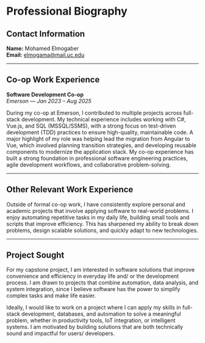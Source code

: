 # Professional Biography

## Contact Information
**Name:** Mohamed Elmogaber  
**Email:** elmogama@mail.uc.edu  

---

## Co-op Work Experience
**Software Development Co-op**  
*Emerson* — *Jan 2023 – Aug 2025*  

During my co-op at Emerson, I contributed to multiple projects across full-stack development. My technical experience includes working with C#, Vue.js, and SQL (MSSQL/SSMS), with a strong focus on test-driven development (TDD) practices to ensure high-quality, maintainable code. A major highlight of my role was helping lead the migration from Angular to Vue, which involved planning transition strategies, and developing reusable components to modernize the application stack. My co-op experience has built a strong foundation in professional software engineering practices, agile development workflows, and collaborative problem-solving.  

---

## Other Relevant Work Experience
Outside of formal co-op work, I have consistently explore personal and academic projects that involve applying software to real-world problems. I enjoy automating repetitive tasks in my daily life, building small tools and scripts that improve efficiency. This has sharpened my ability to break down problems, design scalable solutions, and quickly adapt to new technologies.

---

## Project Sought
For my capstone project, I am interested in software solutions that improve convenience and efficiency in everyday life and/ or the development process. I am drawn to projects that combine automation, data analysis, and system integration, since I believe software has the power to simplify complex tasks and make life easier.  

Ideally, I would like to work on a project where I can apply my skills in full-stack development, databases, and automation to solve a meaningful problem, whether in productivity tools, IoT integration, or intelligent systems. I am motivated by building solutions that are both technically sound and impactful for users/ developers.  
